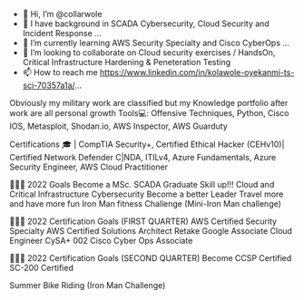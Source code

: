 - 👋 Hi, I’m @collarwole
- 👀 I have background in SCADA Cybersecurity, Cloud Security and Incident Response ...
- 🌱 I’m currently learning AWS Security Specialty and Cisco CyberOps ...
- 💞️ I’m looking to collaborate on Cloud security exercises / HandsOn, Critical Infrastructure Hardening & Peneteration Testing
- 📫 How to reach me https://www.linkedin.com/in/kolawole-oyekanmi-ts-sci-70357a1a/...

<!---
collarwole/collarwole is a ✨ special ✨ repository because its `README.md` (this file) appears on your GitHub profile.
You can click the Preview link to take a look at your changes.
--->

Obviously my military work are classified but my Knowledge portfolio after work are all personal growth 
Tools💻: Offensive Techniques, Python, Cisco IOS, Metasploit, Shodan.io, AWS Inspector, AWS Guarduty

Certifications 🎓  | CompTIA Security+, Certified Ethical Hacker (CEHv10)| Certified Network Defender C|NDA, ITILv4, Azure Fundamentals, Azure Security Engineer, AWS Cloud Practitioner

👩🏾‍💻 2022 Goals
Become a MSc. SCADA Graduate
Skill up!!! Cloud and Critical Infrastructure Cybersecurity
Become a better Leader
Travel more and have more fun 
Iron Man fitness Challenge (Mini-Iron Man challenge) 


👩🏾‍💻 2022 Certification Goals (FIRST QUARTER)
 AWS Certified Security Specialty
 AWS Certified Solutions Architect Retake 
 Google Associate Cloud Engineer
 CySA+ 002 
 Cisco Cyber Ops Associate
 
 👩🏾‍💻 2022 Certification Goals (SECOND QUARTER)
 Become CCSP Certified 
 SC-200 Certified 
 
 Summer Bike Riding (Iron Man Challenge) 
